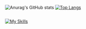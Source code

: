 ![Anurag's GitHub stats](https://github-readme-stats.vercel.app/api?username=rikenuns&sho_icons=true&theme=dark)  [![Top Langs](https://github-readme-stats.vercel.app/api/top-langs/?username=anuraghazra&layout=donut)](https://github.com/anuraghazra/github-readme-stats)
 

##


[![My Skills](https://skillicons.dev/icons?i=js,html,css,express)](https://skillicons.dev)
